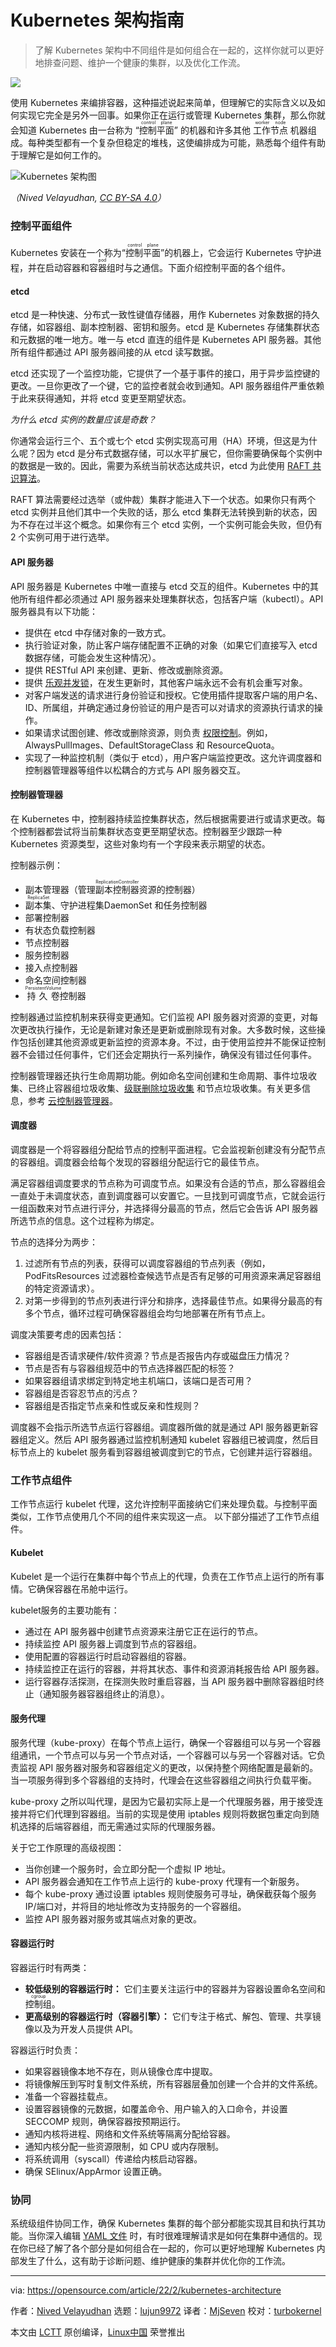 [#]: subject: "A guide to Kubernetes architecture"
[#]: via: "https://opensource.com/article/22/2/kubernetes-architecture"
[#]: author: "Nived Velayudhan https://opensource.com/users/nivedv"
[#]: collector: "lujun9972"
[#]: translator: "MjSeven"
[#]: reviewer: "turbokernel"
[#]: publisher: "wxy"
[#]: url: "https://linux.cn/article-14789-1.html"

Kubernetes 架构指南
======

> 了解 Kubernetes 架构中不同组件是如何组合在一起的，这样你就可以更好地排查问题、维护一个健康的集群，以及优化工作流。

![](https://img.linux.net.cn/data/attachment/album/202207/03/105135ey33hhx022m9y9fr.jpg)

使用 Kubernetes 来编排容器，这种描述说起来简单，但理解它的实际含义以及如何实现它完全是另外一回事。如果你正在运行或管理 Kubernetes 集群，那么你就会知道 Kubernetes 由一台称为 “<ruby>控制平面<rt>control plane</rt></ruby>” 的机器和许多其他 <ruby>工作节点<rt>worker node</rt></ruby> 机器组成。每种类型都有一个复杂但稳定的堆栈，这使编排成为可能，熟悉每个组件有助于理解它是如何工作的。

![Kubernetes 架构图][2]

*（Nived Velayudhan, [CC BY-SA 4.0][3]）*

### 控制平面组件

Kubernetes 安装在一个称为“<ruby>控制平面<rt>control plane</rt></ruby>”的机器上，它会运行 Kubernetes 守护进程，并在启动容器和<ruby>容器组<rt>pod</rt></ruby>时与之通信。下面介绍控制平面的各个组件。

#### etcd

etcd 是一种快速、分布式一致性键值存储器，用作 Kubernetes 对象数据的持久存储，如容器组、副本控制器、密钥和服务。etcd 是 Kubernetes 存储集群状态和元数据的唯一地方。唯一与 etcd 直连的组件是 Kubernetes API 服务器。其他所有组件都通过 API 服务器间接的从 etcd 读写数据。

etcd 还实现了一个监控功能，它提供了一个基于事件的接口，用于异步监控键的更改。一旦你更改了一个键，它的监控者就会收到通知。API 服务器组件严重依赖于此来获得通知，并将 etcd 变更至期望状态。

_为什么 etcd 实例的数量应该是奇数？_

你通常会运行三个、五个或七个 etcd 实例实现高可用（HA）环境，但这是为什么呢？因为 etcd 是分布式数据存储，可以水平扩展它，但你需要确保每个实例中的数据是一致的。因此，需要为系统当前状态达成共识，etcd 为此使用 [RAFT 共识算法][4]。
 
RAFT 算法需要经过选举（或仲裁）集群才能进入下一个状态。如果你只有两个 etcd 实例并且他们其中一个失败的话，那么 etcd 集群无法转换到新的状态，因为不存在过半这个概念。如果你有三个 etcd 实例，一个实例可能会失败，但仍有 2 个实例可用于进行选举。

#### API 服务器

API 服务器是 Kubernetes 中唯一直接与 etcd 交互的组件。Kubernetes 中的其他所有组件都必须通过 API 服务器来处理集群状态，包括客户端（kubectl）。API 服务器具有以下功能：

  * 提供在 etcd 中存储对象的一致方式。
  * 执行验证对象，防止客户端存储配置不正确的对象（如果它们直接写入 etcd 数据存储，可能会发生这种情况）。
  * 提供 RESTful API 来创建、更新、修改或删除资源。
  * 提供 [乐观并发锁][5]，在发生更新时，其他客户端永远不会有机会重写对象。
  * 对客户端发送的请求进行身份验证和授权。它使用插件提取客户端的用户名、ID、所属组，并确定通过身份验证的用户是否可以对请求的资源执行请求的操作。
  * 如果请求试图创建、修改或删除资源，则负责 [权限控制][6]。例如，AlwaysPullImages、DefaultStorageClass 和 ResourceQuota。
  * 实现了一种监控机制（类似于 etcd），用户客户端监控更改。这允许调度器和控制器管理器等组件以松耦合的方式与 API 服务器交互。

#### 控制器管理器

在 Kubernetes 中，控制器持续监控集群状态，然后根据需要进行或请求更改。每个控制器都尝试将当前集群状态变更至期望状态。控制器至少跟踪一种 Kubernetes 资源类型，这些对象均有一个字段来表示期望的状态。

控制器示例：

  * 副本管理器（管理<ruby>副本控制器<rt>ReplicationController</rt></ruby>资源的控制器）
  * <ruby>副本集<rt>ReplicaSet</rt></ruby>、<rub>守护进程集<rt>DaemonSet</rt></ruby> 和任务控制器
  * 部署控制器
  * 有状态负载控制器
  * 节点控制器
  * 服务控制器
  * 接入点控制器
  * 命名空间控制器
  * <ruby>持久卷<rt>PersistentVolume</rt></ruby>控制器

控制器通过监控机制来获得变更通知。它们监视 API 服务器对资源的变更，对每次更改执行操作，无论是新建对象还是更新或删除现有对象。大多数时候，这些操作包括创建其他资源或更新监控的资源本身。不过，由于使用监控并不能保证控制器不会错过任何事件，它们还会定期执行一系列操作，确保没有错过任何事件。

控制器管理器还执行生命周期功能。例如命名空间创建和生命周期、事件垃圾收集、已终止容器组垃圾收集、[级联删除垃圾收集][7] 和节点垃圾收集。有关更多信息，参考 [云控制器管理器][8]。

#### 调度器

调度器是一个将容器组分配给节点的控制平面进程。它会监视新创建没有分配节点的容器组。调度器会给每个发现的容器组分配运行它的最佳节点。

满足容器组调度要求的节点称为可调度节点。如果没有合适的节点，那么容器组会一直处于未调度状态，直到调度器可以安置它。一旦找到可调度节点，它就会运行一组函数来对节点进行评分，并选择得分最高的节点，然后它会告诉 API 服务器所选节点的信息。这个过程称为绑定。

节点的选择分为两步：

  1. 过滤所有节点的列表，获得可以调度容器组的节点列表（例如，PodFitsResources 过滤器检查候选节点是否有足够的可用资源来满足容器组的特定资源请求）。
  2. 对第一步得到的节点列表进行评分和排序，选择最佳节点。如果得分最高的有多个节点，循环过程可确保容器组会均匀地部署在所有节点上。

调度决策要考虑的因素包括：

  * 容器组是否请求硬件/软件资源？节点是否报告内存或磁盘压力情况？
  * 节点是否有与容器组规范中的节点选择器匹配的标签？
  * 如果容器组请求绑定到特定地主机端口，该端口是否可用？
  * 容器组是否容忍节点的污点？
  * 容器组是否指定节点亲和性或反亲和性规则？

调度器不会指示所选节点运行容器组。调度器所做的就是通过 API 服务器更新容器组定义。然后 API 服务器通过监控机制通知 kubelet 容器组已被调度，然后目标节点上的 kubelet 服务看到容器组被调度到它的节点，它创建并运行容器组。

### 工作节点组件

工作节点运行 kubelet 代理，这允许控制平面接纳它们来处理负载。与控制平面类似，工作节点使用几个不同的组件来实现这一点。 以下部分描述了工作节点组件。

#### Kubelet

Kubelet 是一个运行在集群中每个节点上的代理，负责在工作节点上运行的所有事情。它确保容器在吊舱中运行。

kubelet服务的主要功能有：

  * 通过在 API 服务器中创建节点资源来注册它正在运行的节点。
  * 持续监控 API 服务器上调度到节点的容器组。
  * 使用配置的容器运行时启动容器组的容器。
  * 持续监控正在运行的容器，并将其状态、事件和资源消耗报告给 API 服务器。
  * 运行容器存活探测，在探测失败时重启容器，当 API 服务器中删除容器组时终止（通知服务器容器组终止的消息）。

#### 服务代理

服务代理（kube-proxy）在每个节点上运行，确保一个容器组可以与另一个容器组通讯，一个节点可以与另一个节点对话，一个容器可以与另一个容器对话。它负责监视 API 服务器对服务和容器组定义的更改，以保持整个网络配置是最新的。当一项服务得到多个容器组的支持时，代理会在这些容器组之间执行负载平衡。

kube-proxy 之所以叫代理，是因为它最初实际上是一个代理服务器，用于接受连接并将它们代理到容器组。当前的实现是使用 iptables 规则将数据包重定向到随机选择的后端容器组，而无需通过实际的代理服务器。

关于它工作原理的高级视图：

  * 当你创建一个服务时，会立即分配一个虚拟 IP 地址。
  * API 服务器会通知在工作节点上运行的 kube-proxy 代理有一个新服务。
  * 每个 kube-proxy 通过设置 iptables 规则使服务可寻址，确保截获每个服务 IP/端口对，并将目的地址修改为支持服务的一个容器组。
  * 监控 API 服务器对服务或其端点对象的更改。

#### 容器运行时

容器运行时有两类：

  * **较低级别的容器运行时：** 它们主要关注运行中的容器并为容器设置命名空间和<ruby>控制组<rt>cgroup</rt></ruby>。
  * **更高级别的容器运行时（容器引擎）：** 它们专注于格式、解包、管理、共享镜像以及为开发人员提供 API。

容器运行时负责：

  * 如果容器镜像本地不存在，则从镜像仓库中提取。
  * 将镜像解压到写时复制文件系统，所有容器层叠加创建一个合并的文件系统。
  * 准备一个容器挂载点。
  * 设置容器镜像的元数据，如覆盖命令、用户输入的入口命令，并设置 SECCOMP 规则，确保容器按预期运行。
  * 通知内核将进程、网络和文件系统等隔离分配给容器。
  * 通知内核分配一些资源限制，如 CPU 或内存限制。
  * 将系统调用（syscall）传递给内核启动容器。
  * 确保 SElinux/AppArmor 设置正确。

### 协同

系统级组件协同工作，确保 Kubernetes 集群的每个部分都能实现其目和执行其功能。当你深入编辑 [YAML 文件][10] 时，有时很难理解请求是如何在集群中通信的。现在你已经了解了各个部分是如何组合在一起的，你可以更好地理解 Kubernetes 内部发生了什么，这有助于诊断问题、维护健康的集群并优化你的工作流。

--------------------------------------------------------------------------------

via: https://opensource.com/article/22/2/kubernetes-architecture

作者：[Nived Velayudhan][a]
选题：[lujun9972][b]
译者：[MjSeven](https://github.com/MjSeven)
校对：[turbokernel](https://github.com/turbokernel)

本文由 [LCTT](https://github.com/LCTT/TranslateProject) 原创编译，[Linux中国](https://linux.cn/) 荣誉推出

[a]: https://opensource.com/users/nivedv
[b]: https://github.com/lujun9972
[1]: https://opensource.com/sites/default/files/styles/image-full-size/public/lead-images/containers_modules_networking_hardware_parts.png?itok=rPpVj92- (Parts, modules, containers for software)
[2]: https://opensource.com/sites/default/files/uploads/kubernetes-architecture-diagram.png (Kubernetes architecture diagram)
[3]: https://creativecommons.org/licenses/by-sa/4.0/
[4]: https://www.geeksforgeeks.org/raft-consensus-algorithm/
[5]: https://stackoverflow.com/questions/52910322/kubernetes-resource-versioning#:~:text=Optimistic%20concurrency%20control%20\(sometimes%20referred,updated%2C%20the%20version%20number%20increases.
[6]: https://kubernetes.io/docs/reference/access-authn-authz/admission-controllers/
[7]: https://kubernetes.io/docs/concepts/architecture/garbage-collection/
[8]: https://kubernetes.io/docs/concepts/architecture/cloud-controller/
[9]: https://www.redhat.com/architect/how-kubernetes-creates-runs-containers
[10]: https://www.redhat.com/sysadmin/yaml-beginners
